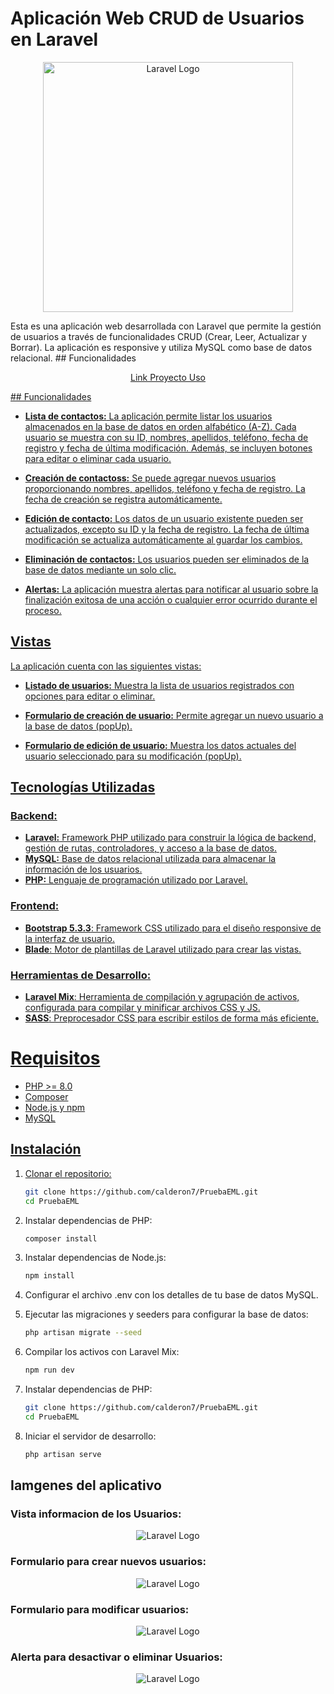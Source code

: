 <p align="center">
    <h1>Aplicación Web CRUD de Usuarios en Laravel</h1>
</p>
<p align="center"><a href="https://laravel.com" target="_blank"><img src="https://jonmircha.com/img/blog/crud.png" width="400" alt="Laravel Logo"></a></p>
Esta es una aplicación web desarrollada con Laravel que permite la gestión de usuarios a través de funcionalidades CRUD (Crear, Leer, Actualizar y Borrar). La aplicación es responsive y utiliza MySQL como base de datos relacional.
## Funcionalidades
<p align="center"><a href="http://appproject.jhonnatancalderon.net/users" target="_blank">Link Proyecto Uso</p>
## Funcionalidades

- **Lista de contactos:** La aplicación permite listar los usuarios almacenados en la base de datos en orden alfabético (A-Z). Cada usuario se muestra con su ID, nombres, apellidos, teléfono, fecha de registro y fecha de última modificación. Además, se incluyen botones para editar o eliminar cada usuario.

- **Creación de contactoss:** Se puede agregar nuevos usuarios proporcionando nombres, apellidos, teléfono y fecha de registro. La fecha de creación se registra automáticamente.

- **Edición de contacto:** Los datos de un usuario existente pueden ser actualizados, excepto su ID y la fecha de registro. La fecha de última modificación se actualiza automáticamente al guardar los cambios.

- **Eliminación de contactos:** Los usuarios pueden ser eliminados de la base de datos mediante un solo clic.

- **Alertas:** La aplicación muestra alertas para notificar al usuario sobre la finalización exitosa de una acción o cualquier error ocurrido durante el proceso.

## Vistas
La aplicación cuenta con las siguientes vistas:

- **Listado de usuarios:** Muestra la lista de usuarios registrados con opciones para editar o eliminar.

- **Formulario de creación de usuario:** Permite agregar un nuevo usuario a la base de datos (popUp).

- **Formulario de edición de usuario:** Muestra los datos actuales del usuario seleccionado para su modificación (popUp).

## Tecnologías Utilizadas
### Backend:
- **Laravel:** Framework PHP utilizado para construir la lógica de backend, gestión de rutas, controladores, y acceso a la base de datos.
- **MySQL:** Base de datos relacional utilizada para almacenar la información de los usuarios.
- **PHP:** Lenguaje de programación utilizado por Laravel.
### Frontend:
- **Bootstrap 5.3.3**: Framework CSS utilizado para el diseño responsive de la interfaz de usuario.
- **Blade**: Motor de plantillas de Laravel utilizado para crear las vistas.
### Herramientas de Desarrollo:
- **Laravel Mix**: Herramienta de compilación y agrupación de activos, configurada para compilar y minificar archivos CSS y JS.
- **SASS**: Preprocesador CSS para escribir estilos de forma más eficiente.
# Requisitos
- PHP >= 8.0
- Composer
- Node.js y npm
- MySQL

## Instalación
  
1. Clonar el repositorio:
   ```bash
   git clone https://github.com/calderon7/PruebaEML.git
   cd PruebaEML

2. Instalar dependencias de PHP:
    ```bash
   composer install
3. Instalar dependencias de Node.js:
    ```bash
   npm install
4. Configurar el archivo .env con los detalles de tu base de datos MySQL.

5. Ejecutar las migraciones y seeders para configurar la base de datos:
    ```bash
   php artisan migrate --seed
6. Compilar los activos con Laravel Mix:
    ```bash
   npm run dev
7. Instalar dependencias de PHP:
    ```bash
   git clone https://github.com/calderon7/PruebaEML.git
   cd PruebaEML
8. Iniciar el servidor de desarrollo:
    ```bash
   php artisan serve

## Iamgenes del aplicativo
### Vista informacion de los Usuarios:
<p align="center"> 
<img src="/img_project/view_table_crud.png" alt="Laravel Logo">
</p>

### Formulario para crear nuevos usuarios:
<p align="center"> 
<img src="/img_project/add_table_crud.png" alt="Laravel Logo">
</p>

### Formulario para modificar usuarios:
<p align="center"> 
<img src="/img_project/edit_table_crud.png" alt="Laravel Logo">
</p>

### Alerta para desactivar o eliminar Usuarios:
<p align="center"> 
<img src="/img_project/Delete_desactive_data.png" alt="Laravel Logo">
</p>
